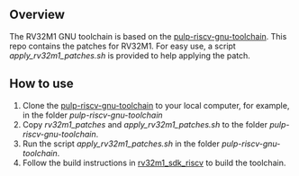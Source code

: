 ## Overview

The RV32M1 GNU toolchain is based on the
[pulp-riscv-gnu-toolchain](https://github.com/pulp-platform/pulp-riscv-gnu-toolchain).
This repo contains the patches for RV32M1. For easy use, a script _apply\_rv32m1\_patches.sh_
is provided to help applying the patch.

## How to use

1. Clone the [pulp-riscv-gnu-toolchain](https://github.com/pulp-platform/pulp-riscv-gnu-toolchain)
   to your local computer, for example, in the folder _pulp-riscv-gnu-toolchain_
2. Copy _rv32m1\_patches_ and _apply\_rv32m1\_patches.sh_ to the folder _pulp-riscv-gnu-toolchain_.
3. Run the script _apply\_rv32m1\_patches.sh_ in the folder _pulp-riscv-gnu-toolchain_.
4. Follow the build instructions in [rv32m1_sdk_riscv](https://github.com/open-isa-rv32m1/rv32m1_sdk_riscv)
   to build the toolchain.
